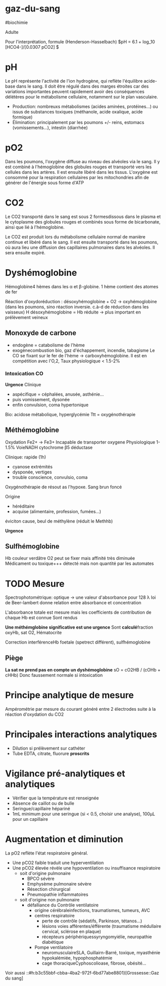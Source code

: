 # gaz-du-sang
#biochimie 


Adulte 




Pour l'interprétation, formule (Henderson-Hasselbach)
$pH = 6.1 + log_10 [HCO4-]/[0.0307 pCO2] $


# pH


Le pH représente l'activité de l'ion hydrogène, qui reflète l'équilibre acide-base dans le sang. Il doit être régulé dans des marges étroites car des variations importantes peuvent rapidement avoir des conséquences délétères pour le métabolisme cellulaire, notamment sur le plan vasculaire. 

- Production: nombreuxs métabolismes (acides aminées, protéines…) ou issus de substances toxiques (méthanole, acide oxalique, acide formique) 
- Élimination: principalement par les poumons +/- reins, estomacs (vomissements…), intestin (diarrhée) 


# pO2


Dans les poumons, l'oxygène diffuse au niveau des alvéoles via le sang.
Il y est combiné à l'hémoglobine des globules rouges et transporté vers
les cellules dans les artères. Il est ensuite libéré dans les tissus.
L'oxygène est consommé pour la respiration cellulaires par les
mitochondries afin de générer de l'énergie sous forme d'ATP 


# CO2


Le CO2 transporté dans le sang est sous 2 formesdissous dans le
plasma et le cytoplasme des globules rouges et combinés sous forme de
bicarbonate, ainsi que lié à l'hémoglobine. 

Le CO2 est produit lors du métabolisme cellulaire normal de manière
continue et libéré dans le sang. Il est ensuite transporté dans les
poumons, où aura lieu une diffusion des capillaires pulmonaires dans les
alvéoles. Il sera ensuite expiré. 


# Dyshémoglobine


Hémoglobine4 hèmes dans les α et β-globine. 1 hème contient des atomes de fer 

Réaction d'oxydoréduction :
désoxyhémoglobine + O2 -> oxyhémoglobine (dans les poumons, sino réaction inversie. c.à-d de réduction dans les vaisseux)
H
désoxyhémoglobine = Hb réduite -> plus important en prélèvement veineux 


## Monoxyde de carbone


- endogène = catabolisme de l'hème 
- exogènecombustion bio, gaz d'échappement, incendie, tabagisme
  Le CO se fixant sur le fer de l'hème -> carboxyhémoglobine. Il est en compétition avec l'O,2,
  Taux physiologique < 1.5-2% 


### Intoxication CO


**Urgence**
Clinique 

- aspécifique = céphalées, anusée, asthénie… 
- puis vomissement, dysonée 
- enfin convulsion, coma hypertonique 

Bio: acidose métabolique, hyperglycémie
Ttt = oxygénothérapie 


## Méthémoglobine


Oxydation Fe2+ -> Fe3+
Incapable de transporter oxygene
Physiologique 1-1.5%
VoieNADH cytochrome β5 déductase 

Clinique: rapide (1h) 

- cyanose extrémités 
- dysponée, vertiges 
- trouble conscience, convulsio, coma 

Oxygénothérapie de résout as l'hypoxe.
Sang brun foncé 

Origine 

- héréditaire 
- acquise (alimentaire, profession, fumées…) 

éviciton cause, beul de méthylène (réduit le Methhb) 

**Urgence** 


## Sulfhémoglobine


Hb couleur verdâtre
O2 peut se fixer mais affinité très diminuée
Médicament ou toxique+++
détecté mais non quantité par les automates 


# TODO Mesure


Spectrophotométrique: optique -> une valeur d'absorbance pour 128 λ
loi de Beer-lambert donne relation entre absorbance et concentration 

L'absorbance totale est mesure mais les coefficients de contribution de chaque Hb est connue
Sont rendus 




**Une méthémglobine significative est une urgence**
Sont **calculé**fraction oxyHb, sat O2, Hématocrite 

Correction interférenceHb foetale (spetrect différent), sulfhémoglobine 


## Piège


**La sat ne prend pas en compte un dyshémoglobine** sO = cO2HB / (cOHb + cHHb)
Donc faussement normale si intoxication 


# Principe analytique de mesure


Ampérométrie par mesure du courant généré entre 2 électrodes suite à la
réaction d'oxydation du CO2 


# Principales interactions analytiques


- Dilution si prélèvement sur cathéter 
- Tube EDTA, citrate, fluorure **proscrits** 


# Vigilance pré-analytiques et analytiques


- Vérifier que la température est renseignée 
- Absence de caillot ou de bulle 
- Seringue/capillaire hépariné 
- 1mL minimum pour une seringue (si < 0.5, choisir une analyse), 100μL
  pour un capillaire 


# Augmentation et diminution


La pO2 reflète l'état respiratoire général. 

- Une pCO2 faible traduit une hyperventilation 
- Une pCO2 élevée révèle une hypoventilation ou insuffisance
  respiratoire 
    - soit d'origine pulmonaire 
        - BPCO sévère 
        - Emphysème pulmonaire sévère 
        - Résection chirurgical 
        - Pneumopathie inflammatoires 
    - soit d'origine non pulmonaire 
        - défalliance du Contrôle ventilatoire 
            - origine cérébraleinfections, traumatismes, tumeurs, AVC 
            - centres respiratoire
                - perte de contrôle (sédatifs, Parkinson, tétanos…) 
                - lésions voies afférentes/éfférente (traumatisme médullaire
                  cervical, sclérose en plaque) 
                - récepteurs périphériquessyryngomyiélie, neuropathie
                  diabétique 
            - Pompe ventilatoire 
                - neuromusculaireSLA, Guillairn-Barré, toxique, myasthénie
                  hypokalémiée, hypophosphatémie 
                - cage thoraciqueCyphoscolioase, fibrose, obésité… 

Voir aussi ::#h:b3c55bbf-cbba-4ba2-972f-6bd77abe8801}[Grossesse::Gaz du sang] 

